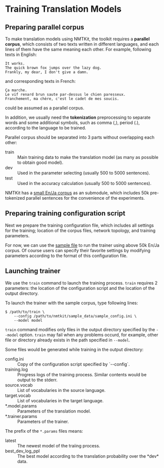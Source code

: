 Training Translation Models
===========================


Preparing parallel corpus
-------------------------

To make translation models using NMTKit, the toolkit requires a **parallel
corpus**, which consists of two texts written in different languages,
and each lines of them have the same meaning each other.
For example, following texts in English:

    It works.
    The quick brown fox jumps over the lazy dog.
    Frankly, my dear, I don't give a damn.

and corresponding texts in French:

    Ça marche.
    Le vif renard brun saute par-dessus le chien paresseux.
    Franchement, ma chère, c'est le cadet de mes soucis.

could be assumed as a parallel corpus.

In addition, we usually need the **tokenization** preprocessing to separate
words and some additional symbols, such as comma (,), period (.), according to
the language to be trained.

Parallel corpus should be separated into 3 parts without overlapping each other:

<dl>
  <dt>train</dt><dd>Main training data to make the translation model (as many as possible to obtain good model).</dd>
  <dt>dev</dt><dd>Used in the parameter selecting (usually 500 to 5000 sentences).</dd>
  <dt>test</dt><dd>Used in the accuracy calculation (usually 500 to 5000 sentences).</dd>
</dl>

NMTKit has a
[small En/Ja corpus](https://github.com/odashi/small_parallel_enja)
as an submodule, which includes 50k pre-tokenized parallel sentences for the
convenience of the experiments.


Preparing training configuration script
---------------------------------------

Next we prepare the training configuration file, which includes all settings for
the training; location of the corpus files, network topology, and training
parameters.

For now, we can use the
[sample file](https://github.com/odashi/nmtkit/blob/master/sample_data/sample_config.ini)
to run the trainer using above 50k En/Ja corpus.
Of course users can specify their favorite settings by modifying parameters
according to the format of this configuration file.


Launching trainer
-----------------

We use the `train` command to launch the training process.
`train` requires 2 parameters: the location of the configuration script and
the location of the output directory.

To launch the trainer with the sample corpus, type following lines:

    $ /path/to/train \
        --config /path/to/nmtkit/sample_data/sample_config.ini \
        --model model

`train` command modifies only files in the output directory specified by the
`--model` option. `train` may fail when any problems occurd, for example, other
file or directory already exists in the path specified in `--model`.

Some files would be generated while training in the output directory:

<dl>
  <dt>config.ini</dt><dd>Copy of the configuration script specified by `--config`.</dd>
  <dt>training.log</dt><dd>Progress logs of the training process. Similar contents would be output to the stderr.</dd>
  <dt>source.vocab</dt><dd>List of vocabularies in the source language.</dd>
  <dt>target.vocab</dt><dd>List of vocabularies in the target language.</dd>
  <dt>*.model.params</dt><dd>Parameters of the translation model.</dd>
  <dt>*.trainer.params</dt><dd>Parameters of the trainer.</dd>
</dl>

The prefix of the `*.params` files means:

<dl>
  <dt>latest</dt><dd>The newest model of the traiing process.</dd>
  <dt>best_dev_log_ppl</dt><dd>The best model according to the translation probability over the *dev* data.</dd>
</dl>

